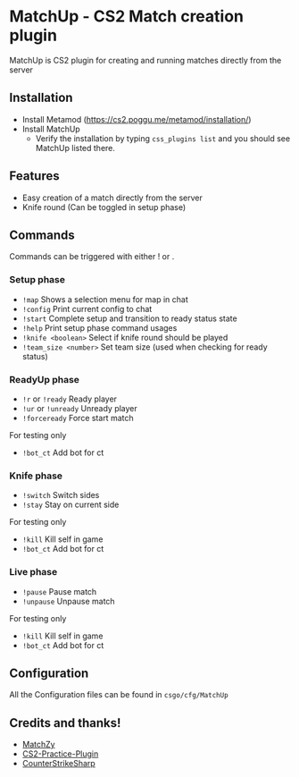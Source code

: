 MatchUp - CS2 Match creation plugin
==============

MatchUp is CS2 plugin for creating and running matches directly from the server

## Installation
* Install Metamod (https://cs2.poggu.me/metamod/installation/)
* Install MatchUp
    * Verify the installation by typing `css_plugins list` and you should see MatchUp listed there.

## Features
- Easy creation of a match directly from the server
- Knife round (Can be toggled in setup phase)


## Commands

Commands can be triggered with either ! or .

### Setup phase

- `!map` Shows a selection menu for map in chat
- `!config` Print current config to chat
- `!start` Complete setup and transition to ready status state
- `!help` Print setup phase command usages
- `!knife <boolean>` Select if knife round should be played
- `!team_size <number>` Set team size (used when checking for ready status)

### ReadyUp phase

- `!r` or `!ready` Ready player
- `!ur` or `!unready` Unready player
- `!forceready` Force start match

For testing only
- `!bot_ct` Add bot for ct

### Knife phase

- `!switch` Switch sides
- `!stay` Stay on current side

For testing only
- `!kill` Kill self in game
- `!bot_ct` Add bot for ct

### Live phase

- `!pause` Pause match
- `!unpause` Unpause match

For testing only
- `!kill` Kill self in game
- `!bot_ct` Add bot for ct

## Configuration

All the Configuration files can be found in `csgo/cfg/MatchUp`

## Credits and thanks!
* [MatchZy](https://github.com/shobhit-pathak/MatchZy/)
* [CS2-Practice-Plugin](https://github.com/CHR15cs/CS2-Practice-Plugin)
* [CounterStrikeSharp](https://github.com/roflmuffin/CounterStrikeSharp/)
